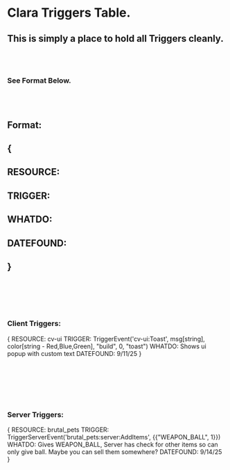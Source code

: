 # Clara Triggers Table.
## This is simply a place to hold all Triggers cleanly.

<br>
<br>

### See Format Below.

<br>
<br>

## Format:
## {
## RESOURCE: 
## TRIGGER: 
## WHATDO: 
## DATEFOUND: 
## }


<br>
<br>
<br>
<br>


### Client Triggers:

{
RESOURCE: cv-ui
TRIGGER: TriggerEvent('cv-ui:Toast', msg[string], color[string - Red,Blue,Green], "build", 0, "toast")
WHATDO: Shows ui popup with custom text
DATEFOUND: 9/11/25
}


<br>
<br>
<br>
<br>
<br>


### Server Triggers:
{
RESOURCE: brutal_pets
TRIGGER: TriggerServerEvent('brutal_pets:server:AddItems', {{"WEAPON_BALL", 1}})
WHATDO: Gives WEAPON_BALL, Server has check for other items so can only give ball. Maybe you can sell them somewhere?
DATEFOUND: 9/14/25
}
